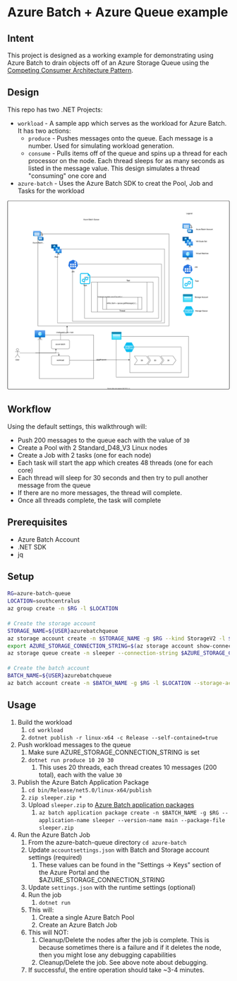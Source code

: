 # Azure Batch + Azure Queue example

## Intent

This project is designed as a working example for demonstrating using Azure Batch to drain objects off of an Azure Storage Queue using the [Competing Consumer Architecture Pattern](https://docs.microsoft.com/en-us/azure/architecture/patterns/competing-consumers).

## Design

This repo has two .NET Projects:

* `workload` - A sample app which serves as the workload for Azure Batch.  It has two actions:
  * `produce` - Pushes messages onto the queue.  Each message is a number.  Used for simulating workload generation.
  * `consume` - Pulls items off of the queue and spins up a thread for each processor on the node.  Each thread sleeps for as many seconds as listed in the message value.  This design simulates a thread "consuming" one core and 
* `azure-batch` - Uses the Azure Batch SDK to creat the Pool, Job and Tasks for the workload

![Arch Diagram](docs/azure-batch-queue.svg)

## Workflow

Using the default settings, this walkthrough will:

* Push 200 messages to the queue each with the value of `30`
* Create a Pool with 2 Standard_D48_V3 Linux nodes
* Create a Job with 2 tasks (one for each node)
* Each task will start the app which creates 48 threads (one for each core)
* Each thread will sleep for 30 seconds and then try to pull another message from the queue
* If there are no more messages, the thread will complete.  
* Once all threads complete, the task will complete

## Prerequisites

* Azure Batch Account
* .NET SDK
* jq

## Setup

```bash
RG=azure-batch-queue
LOCATION=southcentralus
az group create -n $RG -l $LOCATION

# Create the storage account
STORAGE_NAME=${USER}azurebatchqueue
az storage account create -n $STORAGE_NAME -g $RG --kind StorageV2 -l $LOCATION
export AZURE_STORAGE_CONNECTION_STRING=$(az storage account show-connection-string -g $RG -n $STORAGE_NAME -o json | jq '.connectionString' -r)
az storage queue create -n sleeper --connection-string $AZURE_STORAGE_CONNECTION_STRING

# Create the batch account
BATCH_NAME=${USER}azurebatchqueue
az batch account create -n $BATCH_NAME -g $RG -l $LOCATION --storage-account $STORAGE_NAME
```

## Usage

1. Build the workload
   1. `cd workload`
   1. `dotnet publish -r linux-x64 -c Release --self-contained=true`
1. Push workload messages to the queue
   1. Make sure AZURE_STORAGE_CONNECTION_STRING is set
   3. `dotnet run produce 10 20 30`
      1. This uses 20 threads, each thread creates 10 messages (200 total), each with the value `30`
2. Publish the Azure Batch Application Package
   1. `cd bin/Release/net5.0/linux-x64/publish`
   2. `zip sleeper.zip *`
   3. Upload `sleeper.zip` to [Azure Batch application packages](https://docs.microsoft.com/en-us/azure/batch/batch-application-packages)
      1. `az batch application package create -n $BATCH_NAME -g $RG --application-name sleeper --version-name main --package-file sleeper.zip`
3. Run the Azure Batch Job
   1. From the azure-batch-queue directory `cd azure-batch`
   2. Update `accountsettings.json` with Batch and Storage account settings (required)
      1. These values can be found in the "Settings -> Keys" section of the Azure Portal and the $AZURE_STORAGE_CONNECTION_STRING
   3. Update `settings.json` with the runtime settings (optional)
   4. Run the job
      1. `dotnet run`
   5. This will:
      1. Create a single Azure Batch Pool 
      2. Create an Azure Batch Job
   6. This will NOT:
      1. Cleanup/Delete the nodes after the job is complete.  This is because sometimes there is a failure and if it deletes the node, then you might lose any debugging capabilities
      2. Cleanup/Delete the job.  See above note about debugging.
   7. If successful, the entire operation should take ~3-4 minutes.

